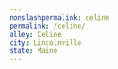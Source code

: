 ```yaml
---
﻿nonslashpermalink: celine
permalink: /celine/
alley: Celine
city: Lincolnville
state: Maine
---
```

